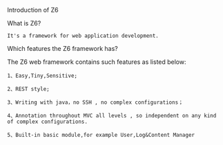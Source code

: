 Introduction of Z6

What is Z6?

    It's a framework for web application development.

Which features the Z6 framework has?

   The Z6 web framework contains such features as listed below:

    1、Easy,Tiny,Sensitive;

    2、REST style;

    3、Writing with java，no SSH , no complex configurations；

    4、Annotation throughout MVC all levels , so independent on any kind of complex configurations.

    5、Built-in basic module,for example User,Log&Content Manager

